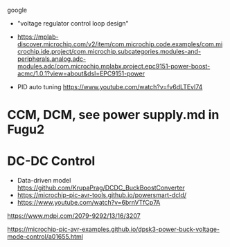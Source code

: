 
google
- "voltage regulator control loop design"


- https://mplab-discover.microchip.com/v2/item/com.microchip.code.examples/com.microchip.ide.project/com.microchip.subcategories.modules-and-peripherals.analog.adc-modules.adc/com.microchip.mplabx.project.epc9151-power-boost-acmc/1.0.1?view=about&dsl=EPC9151-power

- PID auto tuning https://www.youtube.com/watch?v=fv6dLTEvl74


# CCM, DCM, see power supply.md in Fugu2


# DC-DC Control
* Data-driven model https://github.com/KrupaPrag/DCDC_BuckBoostConverter
* https://microchip-pic-avr-tools.github.io/powersmart-dcld/
* https://www.youtube.com/watch?v=6brnVTfCp7A


https://www.mdpi.com/2079-9292/13/16/3207

https://microchip-pic-avr-examples.github.io/dpsk3-power-buck-voltage-mode-control/a01655.html